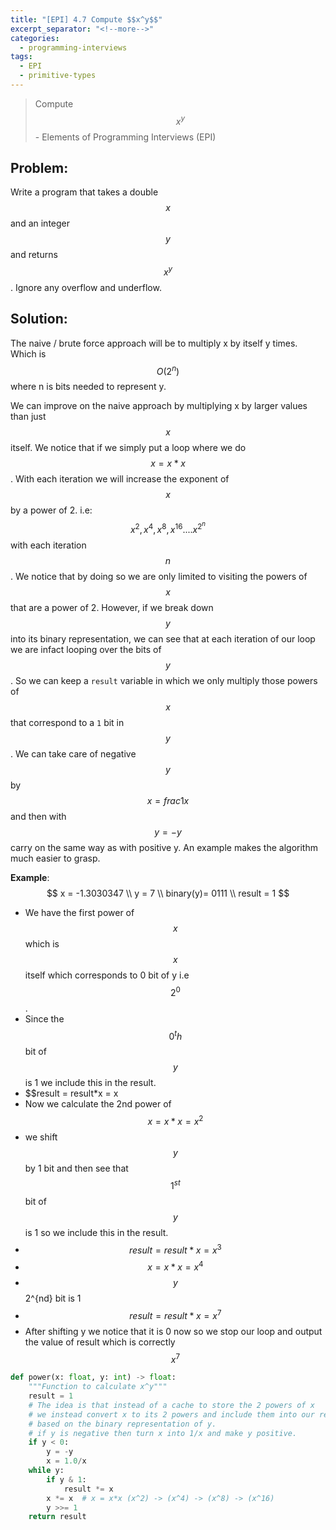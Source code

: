 ```yaml
---
title: "[EPI] 4.7 Compute $$x^y$$"
excerpt_separator: "<!--more-->"
categories:
  - programming-interviews
tags:
  - EPI
  - primitive-types
---
```


> Compute $$x^y$$ - Elements of Programming Interviews (EPI) 

<!--more-->

## **Problem**: 
Write a program that takes a double $$x$$ and an integer $$y$$ and returns $$x^y$$. Ignore any overflow and underflow.

## **Solution**:
The naive / brute force approach will be to multiply x by itself y times. Which is $$O(2^n)$$ where n is bits needed to represent y.

We can improve on the naive approach by multiplying x by larger values than just $$x$$ itself. We notice that if we simply put a loop where we do $$x = x*x$$. With each iteration we will increase the exponent of $$x$$ by a  power of 2. i.e: $$x^2 , x^4, x^8 , x^16 .... x^{2^n}$$ with each iteration $$n$$. We notice that by doing so we are only limited to visiting the powers of $$x$$ that are a power of 2. However, if we break down $$y$$ into its binary representation, we can see that at each iteration of our loop we are infact looping over the bits of $$y$$. So we can keep a `result` variable in which we only multiply those powers of $$x$$ that correspond to a `1` bit in $$y$$. We can take care of negative $$y$$ by $$x = frac{1}{x}$$ and then with $$y=-y$$ carry on the same way as with positive y. An example makes the algorithm much easier to grasp.

**Example**:
$$
x = -1.3030347 \\
y = 7 \\
binary(y)= 0111 \\
result = 1
$$

- We have the first power of $$x$$ which is $$x$$ itself which corresponds to 0 bit of y i.e $$2^0$$.
- Since the $$0^th$$ bit of $$y$$ is 1 we include this in the result.
- $$result = result*x = x
- Now we calculate the 2nd power of $$x = x*x = x^2$$
- we shift $$y$$ by 1 bit and then see that $$1^{st}$$ bit of $$y$$ is 1 so we include this in the result.
- $$result = result*x = x^3$$
- $$x = x*x = x^4$$
- $$y$$ 2^{nd} bit is 1
- $$result = result*x = x^7$$
- After shifting y we notice that it is 0 now so we stop our loop and output the value of result which is correctly $$x^7$$


```python
def power(x: float, y: int) -> float:
    """Function to calculate x^y"""
    result = 1
    # The idea is that instead of a cache to store the 2 powers of x
    # we instead convert x to its 2 powers and include them into our result as needed
    # based on the binary representation of y.
    # if y is negative then turn x into 1/x and make y positive.
    if y < 0:
        y = -y
        x = 1.0/x
    while y:
        if y & 1:
            result *= x
        x *= x  # x = x*x (x^2) -> (x^4) -> (x^8) -> (x^16)
        y >>= 1
    return result
```
